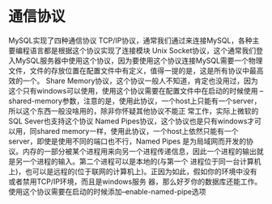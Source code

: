 
# 通信协议
  MySQL实现了四种通信协议
TCP/IP协议，通常我们通过来连接MySQL，各种主要编程语言都是根据这个协议实现了连接模块
Unix Socket协议，这个通常我们登入MySQL服务器中使用这个协议，因为要使用这个协议连接MySQL需要一个物理文件，文件的存放位置在配置文件中有定义，值得一提的是，这是所有协议中最高效的一个。
Share Memory协议，这个协议一般人不知道，肯定也没用过，因为这个只有windows可以使用，使用这个协议需要在配置文件中在启动的时候使用 –shared-memory参数，注意的是，使用此协议，一个host上只能有一个server，所以这个东西一般没啥用的，除非你怀疑其他协议不能正 常工作，实际上微软的SQL Sever也支持这个协议
Named Pipes协议，这个协议也是只有windows才可以用，同shared memory一样，使用此协议，一个host上依然只能有一个server，即使是使用不同的端口也不行，Named Pipes 是为局域网而开发的协议。内存的一部分被某个进程用来向另一个进程传递信息，因此一个进程的输出就是另一个进程的输入。第二个进程可以是本地的(与第一个 进程位于同一台计算机上)，也可以是远程的(位于联网的计算机上)。正因为如此，假如你的环境中没有或者禁用TCP/IP环境，而且是windows服务 器，那么好歹你的数据库还能工作。使用这个协议需要在启动的时候添加–enable-named-pipe选项 

